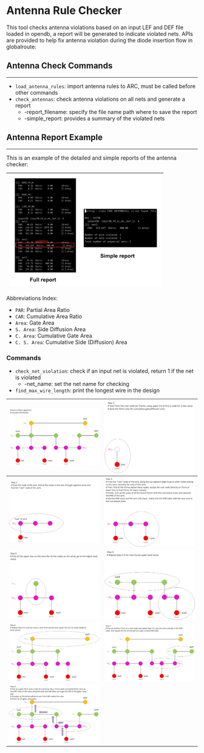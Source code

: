 # Antenna Rule Checker

This tool checks antenna violations based on an input LEF and DEF file loaded in opendb, a report
will be generated to indicate violated nets. APIs are provided to help fix antenna violation during the diode insertion flow in globalroute:

## Antenna Check Commands

---

 - `load_antenna_rules`: import antenna rules to ARC, must be called before other commands
 - `check_antennas`: check antenna violations on all nets and generate a report
   - -report_filename: specify the file name path where to save the report
   - -simple_report: provides a summary of the violated nets 

## Antenna Report Example
---

This is an example of the detailed and simple reports of the antenna checker:

| <img src="./doc/images/ant_report_print.png" width=400px> |  
|:--:|

Abbreviations Index:
  - `PAR`: Partial Area Ratio
  - `CAR`: Cumulative Area Ratio
  - `Area`: Gate Area
  - `S. Area`: Side Diffusion Area
  - `C. Area`: Cumulative Gate Area
  - `C. S. Area`: Cumulative Side (Diffusion) Area


### Commands

 - `check_net_violation`: check if an input net is violated, return 1 if the net is violated
   - -net_name: set the net name for checking
 - `find_max_wire_length`: print the longest wire in the design


| <img src="./doc/images/example_ant.png" width=400px> | <img src="./doc/images/step1.png" width=400px> | 
|:--:|:--:|
| <img src="./doc/images/step2.png" width=400px> | <img src="./doc/images/step3.png" width=400px> | 
| <img src="./doc/images/step4.png" width=400px> | <img src="./doc/images/step5.png" width=400px> | 
| <img src="./doc/images/step6.png" width=400px> | <img src="./doc/images/step7.png" width=400px> | 
| <img src="./doc/images/step8.png" width=400px> |  

